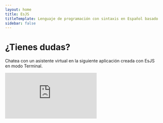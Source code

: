 ```yaml
---
layout: home
title: EsJS
titleTemplate: Lenguaje de programación con sintaxis en Español basado en JavaScript
sidebar: false
---
```


<script setup>
import Home from '@theme/components/Home.vue';
import SectionCodeExample from '@theme/components/SectionCodeExample.vue';
</script>

<Home />

<div class="max-w-7xl mx-auto px-3">

<div class="w-full h-20"></div>

<SectionCodeExample title="Crea y ejecuta algoritmos en Español" description="Escribe código en Español y ejecútalo en JavaScript." hide-console="false" hide-preview="true">

<!--@include: ./public/codigos/fibonacci.md -->

</SectionCodeExample>

<div class="w-full h-20"></div>

<SectionCodeExample title="Aprovecha la potencia de JavaScript" description="EsJS está basado en JavaScript, por lo que puedes utilizar todas las librerías y frameworks que ya conoces." hide-console="true" hide-preview="false" play-height="30rem">

<!--@include: ./public/codigos/calculadora.md -->

</SectionCodeExample>

<div class="w-full h-20"></div>

<h1 class="my-3 text-4xl font-bold text-center">¿Tienes dudas?</h1>

<p class="text-center">Chatea con un asistente virtual en la siguiente aplicación creada con EsJS en modo Terminal.</p>

<ClientOnly>
    <iframe
        src="https://esjs-mendable-app.vercel.app/"
        frameborder="0"
        title="Asistente virtual EsJS"
        class="w-full h-[30rem] border-0 rounded-[8px] bg-transparent"
    />
</ClientOnly>

<div class="w-full h-20"></div>

<h1 class="my-3 text-4xl font-bold text-center">Pruébalo ahora en EsJS Editor</h1>

<div class="flex flex-row justify-center">
<a href="https://editor.esjs.dev" target="_blank" class="action primary">Abrir EsJS Editor</a>
</div>

</div>

